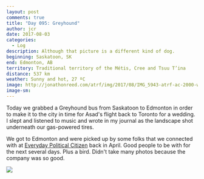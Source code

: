 ```yaml
---
layout: post
comments: true
title: "Day 095: Greyhound"
author: jcr
date: 2017-08-03
categories:
  - Log
description: Although that picture is a different kind of dog.
beginning: Saskatoon, SK
end: Edmonton, AB
territory: Traditional territory of the Métis, Cree and Tsuu T’ina
distance: 537 km
weather: Sunny and hot, 27 ºC
image: http://jonathonreed.com/atrf/img/2017/08/IMG_5943-atrf-ac-2000-web.jpg
image-sm:
---
```


Today we grabbed a Greyhound bus from Saskatoon to Edmonton in order to make it to the city in time for Asad's flight back to Toronto for a wedding. I slept and listened to music and wrote in my journal as the landscape shot underneath our gas-powered tires.

We got to Edmonton and were picked up by some folks that we connected with at <a href="http://www.samaracanada.com/everyday-political-citizen/">Everyday Political Citizen</a> back in April. Good people to be with for the next several days. Plus a bird. Didn't take many photos because the company was so good.

<img src="http://jonathonreed.com/atrf/img/2017/08/IMG_5931-atrf-ac-2000-web.jpg">